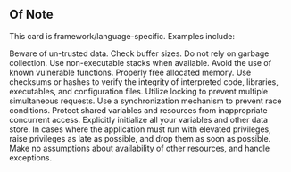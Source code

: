 ## Of Note

This card is framework/language-specific. Examples include:

Beware of un-trusted data.
Check buffer sizes.
Do not rely on garbage collection.
Use non-executable stacks when available.
Avoid the use of known vulnerable functions.
Properly free allocated memory.
Use checksums or hashes to verify the integrity of interpreted code, libraries, executables, and configuration files.
Utilize locking to prevent multiple simultaneous requests.
Use a synchronization mechanism to prevent race conditions.
Protect shared variables and resources from inappropriate concurrent access.
Explicitly initialize all your variables and other data store.
In cases where the application must run with elevated privileges, raise privileges as late as possible, and drop them as soon as possible.
Make no assumptions about availability of other resources, and handle exceptions.
